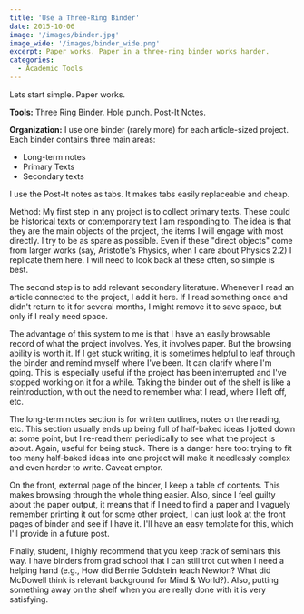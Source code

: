 ```yaml
---
title: 'Use a Three-Ring Binder'
date: 2015-10-06
image: '/images/binder.jpg'
image_wide: '/images/binder_wide.png'
excerpt: Paper works. Paper in a three-ring binder works harder.
categories:
  - Academic Tools
---
```

Lets start simple. Paper works. 

​**Tools:**  Three Ring Binder. Hole punch. Post-It Notes.

**Organization:** I use one binder (rarely more) for each article-sized project. Each binder contains three main areas: 

   + Long-term notes
   + Primary Texts
   + Secondary texts

I use the Post-It notes as tabs. It makes tabs easily replaceable and cheap.

Method:
My first step in any project is to collect primary texts. These could be historical texts or contemporary text I am responding to. The idea is that they are the main objects of the project, the items I will engage with most directly. I try to be as spare as possible. Even if these "direct objects" come from larger works (say, Aristotle's Physics, when I care about Physics 2.2) I replicate them here. I will need to look back at these often, so simple is best.

The second step is to add relevant secondary literature. Whenever I read an article connected to the project, I add it here. If I read something once and didn't return to it for several months, I might remove it to save space, but only if I really need space.

The advantage of this system to me is that I have an easily browsable record of what the project involves. Yes, it involves paper. But the browsing ability is worth it. If I get stuck writing, it is sometimes helpful to leaf through the binder and remind myself where I've been. It can clarify where I'm going. This is especially useful if the project has been interrupted and I've stopped working on it for a while. Taking the binder out of the shelf is like a reintroduction, with out the need to remember what I read, where I left off, etc.

The long-term notes section is for written outlines, notes on the reading, etc. This section usually ends up being full of half-baked ideas I jotted down at some point, but I re-read them periodically to see what the project is about. Again, useful for being stuck. There is a danger here too: trying to fit too many half-baked ideas into one project will make it needlessly complex and even harder to write. Caveat emptor. 

On the front, external page of the binder, I keep a table of contents. This makes browsing through the whole thing easier. Also, since I feel guilty about the paper output, it means that if I need to find a paper and I vaguely remember printing it out for some other project, I can just look at the front pages of binder and see if I have it. I'll have an easy template for this, which I'll provide in a future post.

Finally, student, I highly recommend that you keep track of seminars this way. I have binders from grad school that I can still trot out when I need a helping hand (e.g., How did Bernie Goldstein teach Newton? What did McDowell think is relevant background for Mind & World?). Also, putting something away on the shelf when you are really done with it is very satisfying. ​​

